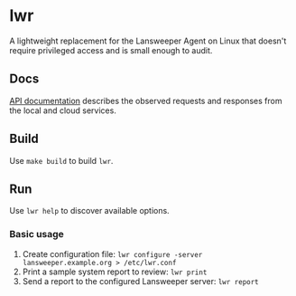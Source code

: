 # lwr

A lightweight replacement for the Lansweeper Agent on Linux that doesn't require privileged access and is small enough to audit.

## Docs

[API documentation](doc/api.md) describes the observed requests and responses from the local and cloud services.

## Build

Use `make build` to build `lwr`.

## Run

Use `lwr help` to discover available options.

### Basic usage

1. Create configuration file: `lwr configure -server lansweeper.example.org > /etc/lwr.conf`
2. Print a sample system report to review: `lwr print`
3. Send a report to the configured Lansweeper server: `lwr report`
